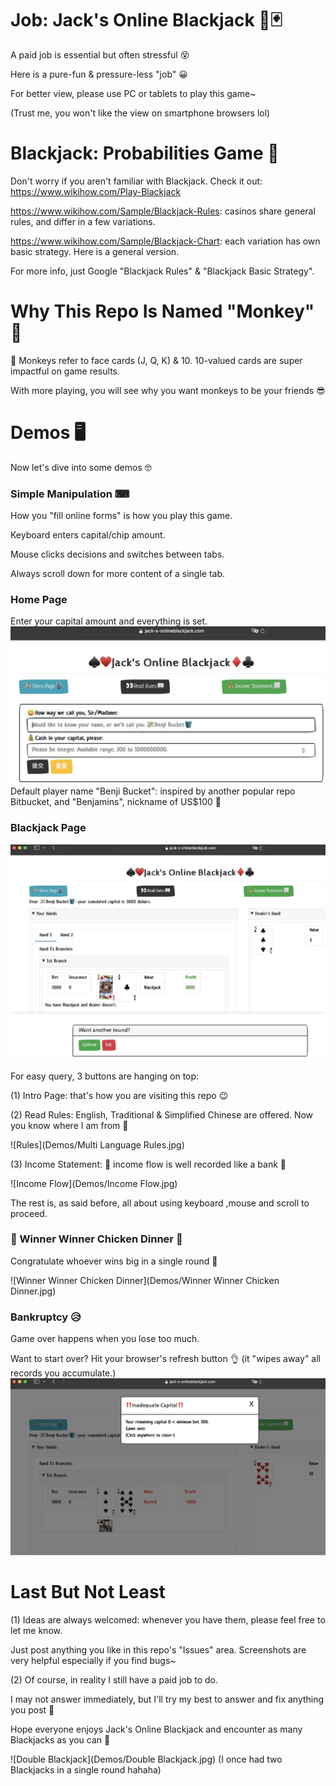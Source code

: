 # Job: Jack's Online Blackjack 🎰🃏
A paid job is essential but often stressful 😵

Here is a pure-fun & pressure-less "job" 😀

For better view, please use PC or tablets to play this game~

(Trust me, you won't like the view on smartphone browsers lol)

# Blackjack: Probabilities Game 🔢
Don't worry if you aren't familiar with Blackjack. Check it out: https://www.wikihow.com/Play-Blackjack

https://www.wikihow.com/Sample/Blackjack-Rules: casinos share general rules, and differ in a few variations.

https://www.wikihow.com/Sample/Blackjack-Chart: each variation has own basic strategy. Here is a general version.

For more info, just Google "Blackjack Rules" & "Blackjack Basic Strategy".

# Why This Repo Is Named "Monkey" 🤔
🐒 Monkeys refer to face cards (J, Q, K) & 10. 10-valued cards are super impactful on game results.

With more playing, you will see why you want monkeys to be your friends 😎

# Demos 🖥️
Now let's dive into some demos 🤓

### Simple Manipulation ⌨
How you "fill online forms" is how you play this game.

Keyboard enters capital/chip amount.

Mouse clicks decisions and switches between tabs.

Always scroll down for more content of a single tab.

### Home Page
Enter your capital amount and everything is set.
![Home](Demos/Home.jpg)
Default player name "Benji Bucket": inspired by another popular repo Bitbucket, and "Benjamins", nickname of US$100 🤪

### Blackjack Page
![Blackjack](Demos/Blackjack.jpg)

For easy query, 3 buttons are hanging on top:

(1) Intro Page: that's how you are visiting this repo 😉

(2) Read Rules: English, Traditional & Simplified Chinese are offered.
Now you know where I am from 🤭

![Rules](Demos/Multi Language Rules.jpg)

(3) Income Statement: 💸 income flow is well recorded like a bank 🏦

![Income Flow](Demos/Income Flow.jpg)

The rest is, as said before, all about using keyboard ,mouse and scroll to proceed.

### 🎉 Winner Winner Chicken Dinner 🦃
Congratulate whoever wins big in a single round 🤑

![Winner Winner Chicken Dinner](Demos/Winner Winner Chicken Dinner.jpg)

### Bankruptcy 😥
Game over happens when you lose too much.

Want to start over? Hit your browser's refresh button 👌 (it "wipes away" all records you accumulate.)
![Bankruptcy](Demos/Bankruptcy.jpg)

# Last But Not Least
(1) Ideas are always welcomed: whenever you have them, please feel free to let me know.

Just post anything you like in this repo's "Issues" area.
Screenshots are very helpful especially if you find bugs~

(2) Of course, in reality I still have a paid job to do.

I may not answer immediately, but I'll try my best to answer and fix anything you post 😬

Hope everyone enjoys Jack's Online Blackjack and encounter as many Blackjacks as you can 🍻

![Double Blackjack](Demos/Double Blackjack.jpg)
(I once had two Blackjacks in a single round hahaha)
